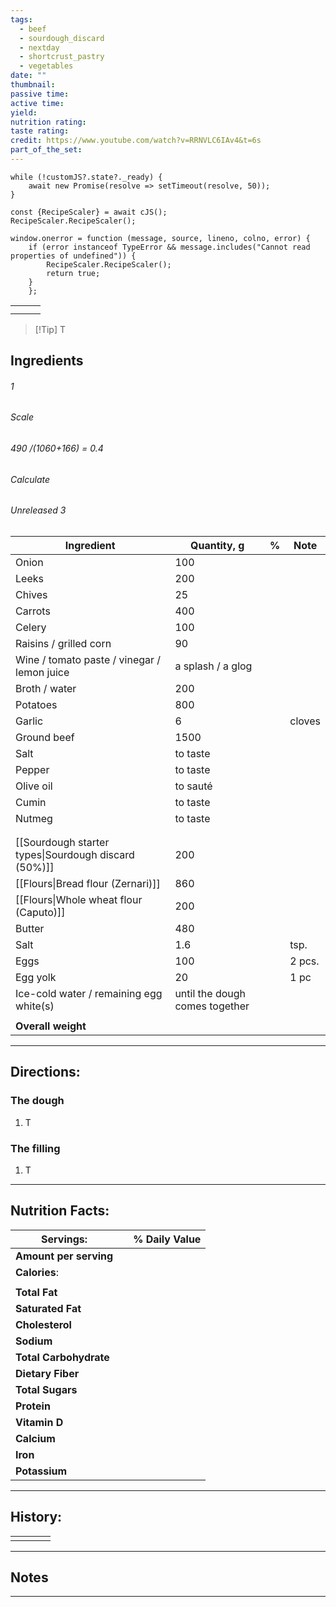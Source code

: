 ```yaml
---
tags:
  - beef
  - sourdough_discard
  - nextday
  - shortcrust_pastry
  - vegetables
date: ""
thumbnail: 
passive time: 
active time: 
yield: 
nutrition rating: 
taste rating: 
credit: https://www.youtube.com/watch?v=RRNVLC6IAv4&t=6s
part_of_the_set:
---
```

```dataviewjs
while (!customJS?.state?._ready) { 
	await new Promise(resolve => setTimeout(resolve, 50)); 
} 

const {RecipeScaler} = await cJS();
RecipeScaler.RecipeScaler();

window.onerror = function (message, source, lineno, colno, error) {
	if (error instanceof TypeError && message.includes("Cannot read properties of undefined")) {
		RecipeScaler.RecipeScaler();
		return true;
	}
    };
```

|     |     |     |
| --- | --- | --- |
|     |     |     |
|     |     |     |

> [!Tip] T
## Ingredients

###### 1
###### Scale
###### 490 /(1060+166) = 0.4
###### Calculate
###### Unreleased 3

| Ingredient                                           | Quantity, g                    | %   | Note   |
| ---------------------------------------------------- | ------------------------------ | --- | ------ |
| Onion                                                | 100                            |     |        |
| Leeks                                                | 200                            |     |        |
| Chives                                               | 25                             |     |        |
| Carrots                                              | 400                            |     |        |
| Celery                                               | 100                            |     |        |
| Raisins / grilled corn                               | 90                             |     |        |
| Wine / tomato paste / vinegar / lemon juice          | a splash / a glog              |     |        |
| Broth / water                                        | 200                            |     |        |
| Potatoes                                             | 800                            |     |        |
| Garlic                                               | 6                              |     | cloves |
| Ground beef                                          | 1500                           |     |        |
| Salt                                                 | to taste                       |     |        |
| Pepper                                               | to taste                       |     |        |
| Olive oil                                            | to sauté                       |     |        |
| Cumin                                                | to taste                       |     |        |
| Nutmeg                                               | to taste                       |     |        |
|                                                      |                                |     |        |
|                                                      |                                |     |        |
| [[Sourdough starter types\|Sourdough discard (50%)]] | 200                            |     |        |
| [[Flours\|Bread flour (Zernari)]]                    | 860                            |     |        |
| [[Flours\|Whole wheat flour (Caputo)]]               | 200                            |     |        |
| Butter                                               | 480                            |     |        |
| Salt                                                 | 1.6                            |     | tsp.   |
| Eggs                                                 | 100                            |     | 2 pcs. |
| Egg yolk                                             | 20                             |     | 1 pc   |
| Ice-cold water / remaining egg white(s)              | until the dough comes together |     |        |
|                                                      |                                |     |        |
| **Overall weight**                                   |                                |     |        |




---
## Directions:

### The dough

1. T

### The filling

1. T

---
## Nutrition Facts:

| **Servings:**          |       | % Daily Value |
| ---------------------- | ----- | ------------- |
| **Amount per serving** |       |               |
| **Calories**:          |       |               |
|                        |       |               |
| **Total Fat**          |       |               |
| **Saturated Fat**      |       |               |
| **Cholesterol**        |       |               |
| **Sodium**             |       |               |
| **Total Carbohydrate** |       |               |
| **Dietary Fiber**      |       |               |
| **Total Sugars**       |       |               |
| **Protein**            |       |               |
| **Vitamin D**          |       |               |
| **Calcium**            |       |               |
| **Iron**               |       |               |
| **Potassium**          |       |               |

---
## History:

|     |                   |                   |                   |
| --- | ----------------- | ----------------- | ----------------- |
|     |                   |                   |                   |


---
## Notes


>

---



